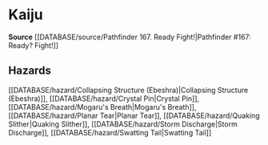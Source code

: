 ﻿---
id: '383'
name: Kaiju
rarity: Common
source: '[[DATABASE/source/Pathfinder 167. Ready Fight!|Pathfinder #167: Ready? Fight!]]'
trait:
- Kaiju
type: Trait

---
# Kaiju

**Source** [[DATABASE/source/Pathfinder 167. Ready Fight!|Pathfinder #167: Ready? Fight!]]

## Hazards

[[DATABASE/hazard/Collapsing Structure (Ebeshra)|Collapsing Structure (Ebeshra)]], [[DATABASE/hazard/Crystal Pin|Crystal Pin]], [[DATABASE/hazard/Mogaru's Breath|Mogaru's Breath]], [[DATABASE/hazard/Planar Tear|Planar Tear]], [[DATABASE/hazard/Quaking Slither|Quaking Slither]], [[DATABASE/hazard/Storm Discharge|Storm Discharge]], [[DATABASE/hazard/Swatting Tail|Swatting Tail]]